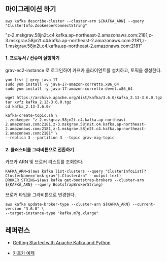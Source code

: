 ## 마이그레이션 하기 ##

```
aws kafka describe-cluster --cluster-arn ${KAFKA_ARN} --query "ClusterInfo.ZookeeperConnectString"
```
"z-2.mskgrav.58jn2t.c4.kafka.ap-northeast-2.amazonaws.com:2181,z-3.mskgrav.58jn2t.c4.kafka.ap-northeast-2.amazonaws.com:2181,z-1.mskgrav.58jn2t.c4.kafka.ap-northeast-2.amazonaws.com:2181"

#### 1. 프로듀서 / 컨슈머 실행하기 ####

grav-ec2-instance 로 로그인하여 카프카 클라이언트를 설치하고, 토픽을 생성한다.  
```
yum list | grep java-17
sudo yum install -y java-17-amazon-corretto.x86_64
sudo yum install -y java-17-amazon-corretto-devel.x86_64

wget https://archive.apache.org/dist/kafka/3.6.0/kafka_2.13-3.6.0.tgz
tar xvfz kafka_2.13-3.6.0.tgz 
cd kafka_2.13-3.6.0/
```

```
kafka-create-topic.sh \
--zookeeper "z-2.mskgrav.58jn2t.c4.kafka.ap-northeast-2.amazonaws.com:2181,z-3.mskgrav.58jn2t.c4.kafka.ap-northeast-2.amazonaws.com:2181,z-1.mskgrav.58jn2t.c4.kafka.ap-northeast-2.amazonaws.com:2181" \
--replica 3 --partition 3 --topic grav-mig-topic

```




#### 2. 클러스터를 그라비톤으로 전환하기 ####
카프카 ARN 및 브로커 리스트를 조회한다.
```
KAFKA_ARN=$(aws kafka list-clusters --query "ClusterInfoList[?ClusterName=='msk-grav'].ClusterArn" --output text)
BROKER_STRING=$(aws kafka get-bootstrap-brokers --cluster-arn ${KAFKA_ARN} --query BootstrapBrokerString)
```

브로커 타입을 그라비톤으로 변경한다. 
```
aws kafka update-broker-type --cluster-arn ${KAFKA_ARN} --current-version "3.6.0" \
--target-instance-type "kafka.m7g.xlarge"
```

## 레퍼런스 ##
* [Getting Started with Apache Kafka and Python](https://developer.confluent.io/get-started/python/?utm_medium=sem&utm_source=google&utm_campaign=ch.sem_br.nonbrand_tp.prs_tgt.dsa_mt.dsa_rgn.apac_lng.eng_dv.all_con.confluent-developer&utm_term=&creative=&device=c&placement=&gad_source=1&gclid=Cj0KCQiA1p28BhCBARIsADP9HrPKZ2L5FL33Qj2hG5wD-SgO6VAhZTPCmRDyU3SzMKXwfxM4pEn5NX0aAuI6EALw_wcB)

* [카프카 예제](https://dev-records.tistory.com/entry/%ED%8C%8C%EC%9D%B4%EC%8D%AC%EC%9C%BC%EB%A1%9C-Kafka-%EA%B0%84%EB%8B%A8%ED%95%9C-%EC%98%88%EC%A0%9C)
